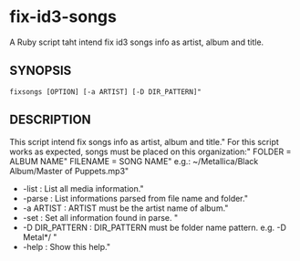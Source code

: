 # fix-id3-songs

A Ruby script taht intend fix id3 songs info as artist, album and title.

## SYNOPSIS
    fixsongs [OPTION] [-a ARTIST] [-D DIR_PATTERN]"

## DESCRIPTION
This script intend fix songs info as artist, album and title."
For this script works as expected, songs must be placed on this organization:"
  FOLDER = ALBUM NAME"
  FILENAME = SONG NAME"
  e.g.: ~/Metallica/Black Album/Master of Puppets.mp3"

* -list           : List all media information."
* -parse          : List informations parsed from file name and folder."
* -a ARTIST       : ARTIST must be the artist name of album."
* -set            : Set all information found in parse. "
* -D DIR_PATTERN  : DIR_PATTERN must be folder name pattern. e.g. -D Metal*/ "
* -help           : Show this help."
